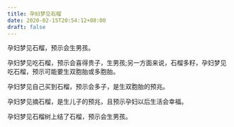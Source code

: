 ```yaml
---
title: 孕妇梦见石榴
date: 2020-02-15T20:54:12+08:00
draft: false
---
```


孕妇梦见石榴，预示会生男孩。


孕妇梦见吃石榴，预示会喜得贵子，生男孩;另一方面来说，石榴多籽，孕妇梦见吃石榴，预示可能要生双胞胎或多胞胎。


孕妇梦见自己买到石榴，预示会多子，是生双胞胎的预兆。


孕妇梦见摘石榴，是生儿子的预兆，且预示孕妇以后生活会幸福。


孕妇梦见石榴树上结了石榴，预示会生男孩。

